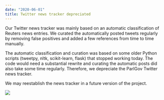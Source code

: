 ```yaml
---
date: "2020-06-01"
title: Twitter news tracker depreciated
---
```


Our Twitter news tracker was mainly based on an automatic classification of Reuters news entries. We curated the automatically posted tweets regularly by removing false positives and added a few references from time to time manually.

The automatic classification and curation was based on some older Python scripts (tweetpy, nltk, scikit-learn, flask) that stopped working today. The code would need a substantial rewrite and curating the automatic posts did also take some time regularly. Therefore, we depreciate the ParlGov Twitter news tracker.

We may reestablish the news tracker in a future version of the project.


![](/images/parliament-european-union.jpg)
